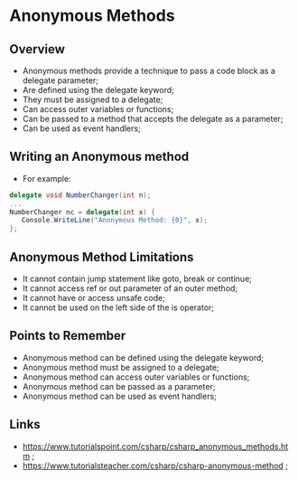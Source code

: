# Anonymous Methods

## Overview

- Anonymous methods provide a technique to pass a code block as a delegate parameter;
- Are defined using the delegate keyword;
- They must be assigned to a delegate;
- Can access outer variables or functions;
- Can be passed to a method that accepts the delegate as a parameter;
- Can be used as event handlers;

## Writing an Anonymous method

- For example:

```c#
delegate void NumberChanger(int n);
...
NumberChanger nc = delegate(int x) {
   Console.WriteLine("Anonymous Method: {0}", x);
};
```

## Anonymous Method Limitations

- It cannot contain jump statement like goto, break or continue;
- It cannot access ref or out parameter of an outer method;
- It cannot have or access unsafe code;
- It cannot be used on the left side of the is operator;

## Points to Remember

- Anonymous method can be defined using the delegate keyword;
- Anonymous method must be assigned to a delegate;
- Anonymous method can access outer variables or functions;
- Anonymous method can be passed as a parameter;
- Anonymous method can be used as event handlers;

## Links

- <https://www.tutorialspoint.com/csharp/csharp_anonymous_methods.htm> ;
- <https://www.tutorialsteacher.com/csharp/csharp-anonymous-method> ;
